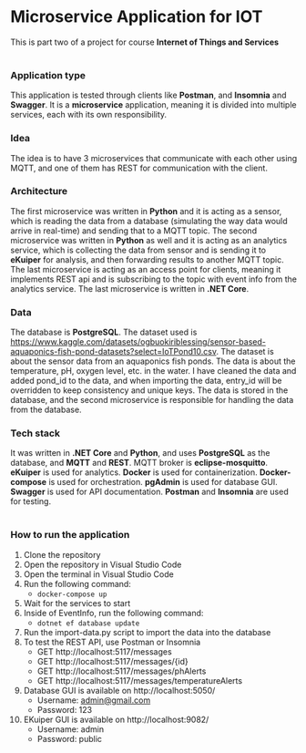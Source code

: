 # Microservice Application for IOT 
This is part two of a project for course **Internet of Things and Services**
<br>
<br>

### Application type
This application is tested through clients like **Postman**, and **Insomnia** and **Swagger**. It is a **microservice** application, meaning it is divided into multiple services, each with its own responsibility.
<br>

### Idea
The idea is to have 3 microservices that communicate with each other using MQTT, and one of them has REST for communication with the client.

### Architecture
The first microservice was written in **Python** and it is acting as a sensor, which is reading the data from a database (simulating the way data would arrive in real-time) and sending that to a MQTT topic. The second microservice was written in **Python** as well and it is acting as an analytics service, which is collecting the data from sensor and is sending it to **eKuiper** for analysis, and then forwarding results to another MQTT topic. The last microservice is acting as an access point for clients, meaning it implements REST api and is subscribing to the topic with event info from the analytics service. The last microservice is written in **.NET Core**.

### Data
The database is **PostgreSQL**. The dataset used is https://www.kaggle.com/datasets/ogbuokiriblessing/sensor-based-aquaponics-fish-pond-datasets?select=IoTPond10.csv. The dataset is about the sensor data from an aquaponics fish ponds. The data is about the temperature, pH, oxygen level, etc. in the water. I have cleaned the data and added pond_id to the data, and when importing the data, entry_id will be overridden to keep consistency and unique keys. The data is stored in the database, and the second microservice is responsible for handling the data from the database.

### Tech stack
It was written in **.NET Core** and **Python**, and uses **PostgreSQL** as the database, and **MQTT** and **REST**. MQTT broker is **eclipse-mosquitto**. **eKuiper** is used for analytics. **Docker** is used for containerization. **Docker-compose** is used for orchestration. **pgAdmin** is used for database GUI. **Swagger** is used for API documentation. **Postman** and **Insomnia** are used for testing.
<br>
<br>

### How to run the application
1. Clone the repository
2. Open the repository in Visual Studio Code
3. Open the terminal in Visual Studio Code
4. Run the following command:
    - `docker-compose up`
5. Wait for the services to start
6. Inside of EventInfo, run the following command:
    - `dotnet ef database update`
7. Run the import-data.py script to import the data into the database
8. To test the REST API, use Postman or Insomnia
    - GET http://localhost:5117/messages
    - GET http://localhost:5117/messages/{id}
    - GET http://localhost:5117/messages/phAlerts
    - GET http://localhost:5117/messages/temperatureAlerts
9. Database GUI is available on http://localhost:5050/ 
    - Username: admin@gmail.com
    - Password: 123
10. EKuiper GUI is available on http://localhost:9082/ 
    - Username: admin
    - Password: public